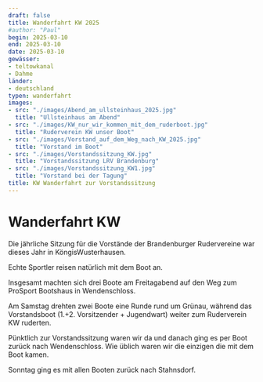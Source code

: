 ```yaml
---
draft: false
title: Wanderfahrt KW 2025
#author: "Paul"
begin: 2025-03-10
end: 2025-03-10
date: 2025-03-10
gewässer:
- teltowkanal
- Dahme
länder:
- deutschland
typen: wanderfahrt
images:
- src: "./images/Abend_am_ullsteinhaus_2025.jpg"
  title: "Ullsteinhaus am Abend"
- src: "./images/KW_nur_wir_kommen_mit_dem_ruderboot.jpg"
  title: "Ruderverein KW unser Boot"
- src: "./images/Vorstand_auf_dem_Weg_nach_KW_2025.jpg"
  title: "Vorstand im Boot"
- src: "./images/Vorstandssitzung_KW.jpg"
  title: "Vorstandssitzung LRV Brandenburg"
- src: "./images/Vorstandssitzung_KW1.jpg"
  title: "Vorstand bei der Tagung"
title: KW Wanderfahrt zur Vorstandssitzung
---
```


# Wanderfahrt KW
Die jährliche Sitzung für die Vorstände der Brandenburger Rudervereine war dieses Jahr in KöngisWusterhausen.

Echte Sportler reisen natürlich mit dem Boot an. 

Insgesamt machten sich drei Boote am Freitagabend auf den Weg zum ProSport Bootshaus in Wendenschloss.

Am Samstag drehten zwei Boote eine Runde rund um Grünau, während das Vorstandsboot (1.+2. Vorsitzender + Jugendwart) weiter zum Ruderverein KW ruderten.

Pünktlich zur Vorstandssitzung waren wir da und danach ging es per Boot zurück nach Wendenschloss. Wie üblich waren wir die einzigen die mit dem Boot kamen.

Sonntag ging es mit allen Booten zurück nach Stahnsdorf.
